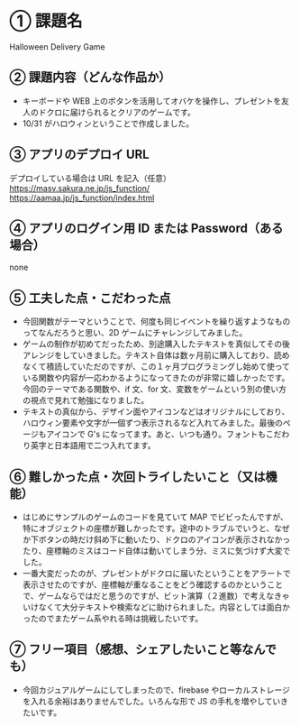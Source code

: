 # ① 課題名

Halloween Delivery Game

## ② 課題内容（どんな作品か）

- キーボードや WEB 上のボタンを活用してオバケを操作し、プレゼントを友人のドクロに届けられるとクリアのゲームです。
- 10/31 がハロウィンということで作成しました。

## ③ アプリのデプロイ URL

デプロイしている場合は URL を記入（任意）
https://masv.sakura.ne.jp/js_function/
https://aamaa.jp/js_function/index.html

## ④ アプリのログイン用 ID または Password（ある場合）

none

## ⑤ 工夫した点・こだわった点

- 今回関数がテーマということで、何度も同じイベントを繰り返すようなものってなんだろうと思い、2D ゲームにチャレンジしてみました。
- ゲームの制作が初めてだったため、別途購入したテキストを真似してその後アレンジをしていきました。テキスト自体は数ヶ月前に購入しており、読めなくて積読していただのですが、この１ヶ月プログラミングし始めて使っている関数や内容が一応わかるようになってきたのが非常に嬉しかったです。今回のテーマである関数や、if 文、for 文、変数をゲームという別の使い方の視点で見れて勉強になりました。
- テキストの真似から、デザイン面やアイコンなどはオリジナルにしており、ハロウィン要素や文字が一個ずつ表示されるなど入れてみました。最後のページもアイコンで G's になってます。あと、いつも通り。フォントもこだわり英字と日本語用で二つ入れてます。

## ⑥ 難しかった点・次回トライしたいこと（又は機能）

- はじめにサンプルのゲームのコードを見ていて MAP でビビったんですが、特にオブジェクトの座標が難しかったです。途中のトラブルでいうと、なぜか下ボタンの時だけ斜め下に動いたり、ドクロのアイコンが表示されなかったり、座標軸のミスはコード自体は動いてしまう分、ミスに気づけず大変でした。
- 一番大変だったのが、プレゼントがドクロに届いたということをアラートで表示させたのですが、座標軸が重なることをどう確認するのかということで、ゲームならではだと思うのですが、ビット演算（２進数）で考えなきゃいけなくて大分テキストや検索などに助けられました。内容としては面白かったのでまたゲーム系やれる時は挑戦したいです。

## ⑦ フリー項目（感想、シェアしたいこと等なんでも）

- 今回カジュアルゲームにしてしまったので、firebase やローカルストレージを入れる余裕はありませんでした。いろんな形で JS の手札を増やしていきたいです。

